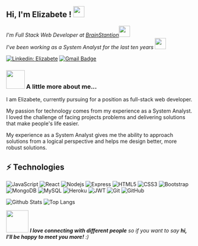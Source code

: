 
<h2> Hi, I'm Elizabete ! <img src="https://raw.githubusercontent.com/aemmadi/aemmadi/master/wave.gif" width="30px"> </h2>  


<p><em>I'm Full Stack Web Developer at <a href="https://brainstation.io/">BrainStantion</a><img src="https://media.giphy.com/media/fYSnHlufseco8Fh93Z/giphy.gif" width="30"></br>I've been working as a System Analyst for the last ten years <img src="https://media.giphy.com/media/WUlplcMpOCEmTGBtBW/giphy.gif" width="30"> 
</em></p>


[![Linkedin: Elizabete](https://img.shields.io/badge/-elizabete-blue?style=flat-square&logo=Linkedin&logoColor=white&link=https://www.linkedin.com/in/elizabete-paula/?locale=en_US)](https://www.linkedin.com/in/elizabete-paula/?locale=en_US)
[![Gmail Badge](https://img.shields.io/badge/-elizabete.silvapaula@gmail.com-c14438?style=flat-square&logo=Gmail&logoColor=white&link=mailto:elizabete.silvapaula@gmail.com)](mailto:elizabete.silvapaula@gmail.com)



### <img src="https://media.giphy.com/media/VgCDAzcKvsR6OM0uWg/giphy.gif" width="50"> A little more about me...  

I am Elizabete, currently pursuing for a position as full-stack web developer. 

My passion for technology comes from my experience as a System Analyst. I loved the challenge of facing projects problems and delivering solutions that make people's life easier.

My experience as a System Analyst gives me the ability to approach solutions from a logical perspective and helps me design better, more robust solutions. 


## ⚡ Technologies

![JavaScript](https://img.shields.io/badge/-JavaScript-black?style=flat-square&logo=javascript)
![React](https://img.shields.io/badge/React-20232A?style=for-the-badge&logo=react&logoColor=61DAFB)
![Nodejs](https://img.shields.io/badge/-Nodejs-black?style=flat-square&logo=Node.js)
![Express](https://img.shields.io/badge/Express.js-black?style=flat-square&logo=Express.js)
![HTML5](https://img.shields.io/badge/-HTML5-E34F26?style=flat-square&logo=html5&logoColor=white)
![CSS3](https://img.shields.io/badge/-CSS3-1572B6?style=flat-square&logo=css3)
![Bootstrap](https://img.shields.io/badge/-Bootstrap-563D7C?style=flat-square&logo=bootstrap)
![MongoDB](https://img.shields.io/badge/-MongoDB-black?style=flat-square&logo=mongodb)
![MySQL](https://img.shields.io/badge/-MySQL-black?style=flat-square&logo=mysql)
![Heroku](https://img.shields.io/badge/-Heroku-430098?style=flat-square&logo=heroku)
![JWT](https://img.shields.io/badge/JWT-000000?style=for-the-badge&logo=JSON%20web%20tokens&logoColor=white)
![Git](https://img.shields.io/badge/-Git-black?style=flat-square&logo=git)
![GitHub](https://img.shields.io/badge/-GitHub-181717?style=flat-square&logo=github)


![Github Stats](https://github-readme-stats.vercel.app/api?username=elizaspaula&count_private=true&show_icons=true&include_all_commits=true)
![Top Langs](https://github-readme-stats.vercel.app/api/top-langs/?username=elizaspaula&hide=TeX&layout=compact)



<img src="https://media.giphy.com/media/LnQjpWaON8nhr21vNW/giphy.gif" width="60"> <em><b>I love connecting with different people</b> so if you want to say <b>hi, I'll be happy to meet you more!</b> :)</em>






<!---
elizaspaula/elizaspaula is a ✨ special ✨ repository because its `README.md` (this file) appears on your GitHub profile.
You can click the Preview link to take a look at your changes.
--->
